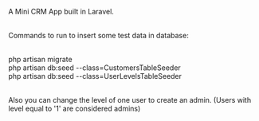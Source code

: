 A Mini CRM App built in Laravel.
</br></br>
 
Commands to run to insert some test data in database:
</br></br>
                                                            
php artisan migrate </br>
php artisan db:seed --class=CustomersTableSeeder</br>
php artisan db:seed --class=UserLevelsTableSeeder</br>
 </br>

Also you can change the level of one user to create an admin.
(Users with level equal to '1' are considered admins)